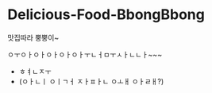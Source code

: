 # Delicious-Food-BbongBbong
맛집따라 뿡뿡이~


ㅇㅜㅇㅏㅇㅏㅇㅏㅇㅏㅇㅏㅜㄴㅓㅁㅜㅅㅏㄴㄴㅏ~~~
- ㅎㅕㄴㅈㅜ 
- (ㅇㅏㄴㅣ ㅇㅣㄱㅓ ㅈㅏㅍㅏㄴ ㅇㅗㅐ ㅇㅏㄹㅐ?)
